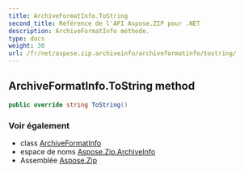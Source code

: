 ```yaml
---
title: ArchiveFormatInfo.ToString
second_title: Référence de l'API Aspose.ZIP pour .NET
description: ArchiveFormatInfo méthode. 
type: docs
weight: 30
url: /fr/net/aspose.zip.archiveinfo/archiveformatinfo/tostring/
---
```

## ArchiveFormatInfo.ToString method

```csharp
public override string ToString()
```

### Voir également

* class [ArchiveFormatInfo](../)
* espace de noms [Aspose.Zip.ArchiveInfo](../../archiveformatinfo/)
* Assemblée [Aspose.Zip](../../../)


